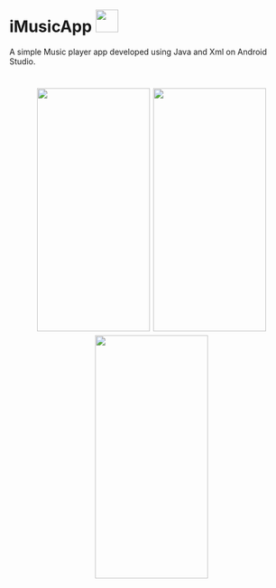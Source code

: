 # iMusicApp <img src="https://i.gifer.com/origin/bd/bde41e5f18a244492302893c25337740_w200.gif" width="40px" height="40px" />
A simple Music player app developed using Java and Xml on Android Studio.

<h1 align="center"><img src="https://user-images.githubusercontent.com/106475594/179068006-19e2ab68-ae5e-4b62-a90b-515c28802688.png" width="200px" height="430px" />   <img src="https://user-images.githubusercontent.com/106475594/179068027-51eeeae6-edff-47f9-b9e9-14f0e1c59741.png" width="200px" height="430px"/>   
<img src="https://user-images.githubusercontent.com/106475594/179068033-386474e9-7d69-46b9-97a7-054d79118775.png" width="200px" height="430px"/></h1>
